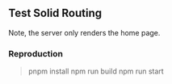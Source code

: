 ## Test Solid Routing 

Note, the server only renders the home page.

### Reproduction

> pnpm install
> npm run build
> npm run start
